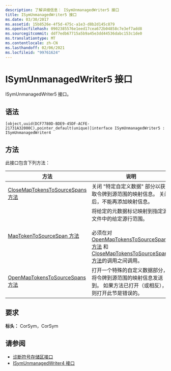 ```yaml
---
description: 了解详细信息： ISymUnmanagedWriter5 接口
title: ISymUnmanagedWriter5 接口
ms.date: 03/30/2017
ms.assetid: 15b8526e-4f5d-475c-a1e3-d8b2d145c879
ms.openlocfilehash: 0902385576e1eed17cea672b04858c7e3ef7add8
ms.sourcegitcommit: ddf7edb67715a5b9a45e3dd44536dabc153c1de0
ms.translationtype: MT
ms.contentlocale: zh-CN
ms.lasthandoff: 02/06/2021
ms.locfileid: "99761624"
---
```

# <a name="isymunmanagedwriter5-interface"></a>ISymUnmanagedWriter5 接口

ISymUnmanagedWriter5 接口。  
  
## <a name="syntax"></a>语法  
  
```idl  
[object,uuid(DCF7780D-BDE9-45DF-ACFE-21731A32000C),pointer_default(unique)]interface ISymUnmanagedWriter5 : ISymUnmanagedWriter4  
```  
  
## <a name="methods"></a>方法  

 此接口包含下列方法：  
  
|方法|说明|  
|------------|-----------------|  
|[CloseMapTokensToSourceSpans 方法](isymunmanagedwriter5-closemaptokenstosourcespans-method.md)|关闭 "特定自定义数据" 部分以获取令牌到源范围的映射信息。 关闭后，不能再添加映射信息。|  
|[MapTokenToSourceSpan 方法](isymunmanagedwriter5-maptokentosourcespan-method.md)|将给定的元数据标记映射到指定源文件中的给定源行范围。<br /><br /> 必须在对 [OpenMapTokensToSourceSpans 方法](isymunmanagedwriter5-openmaptokenstosourcespans-method.md) 和 [CloseMapTokensToSourceSpans 方法](isymunmanagedwriter5-closemaptokenstosourcespans-method.md)的调用之间调用。|  
|[OpenMapTokensToSourceSpans 方法](isymunmanagedwriter5-openmaptokenstosourcespans-method.md)|打开一个特殊的自定义数据部分，将令牌到源范围的映射信息发送到。 如果方法已打开（或相反），则打开此节是错误的。|  
  
## <a name="requirements"></a>要求  

 **标头：** CorSym，CorSym  
  
## <a name="see-also"></a>请参阅

- [诊断符号存储区接口](diagnostics-symbol-store-interfaces.md)
- [ISymUnmanagedWriter4 接口](isymunmanagedwriter4-interface.md)
